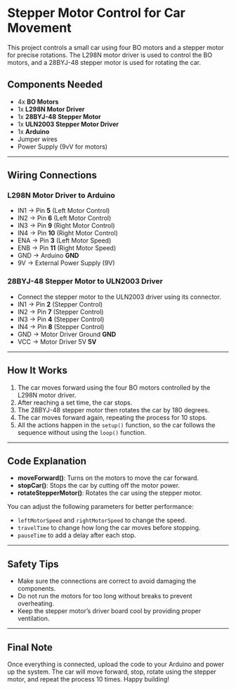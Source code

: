 # Stepper Motor Control for Car Movement

This project controls a small car using four BO motors and a stepper motor for precise rotations. The L298N motor driver is used to control the BO motors, and a 28BYJ-48 stepper motor is used for rotating the car.

## Components Needed

- 4x **BO Motors**
- 1x **L298N Motor Driver**
- 1x **28BYJ-48 Stepper Motor**
- 1x **ULN2003 Stepper Motor Driver**
- 1x **Arduino**
- Jumper wires
- Power Supply (9vV for motors)

---

## Wiring Connections

### **L298N Motor Driver to Arduino**

- IN1 → Pin **5** (Left Motor Control)
- IN2 → Pin **6** (Left Motor Control)
- IN3 → Pin **9** (Right Motor Control)
- IN4 → Pin **10** (Right Motor Control)
- ENA → Pin **3** (Left Motor Speed)
- ENB → Pin **11** (Right Motor Speed)
- GND → Arduino **GND**
- 9V → External Power Supply (9V)

### **28BYJ-48 Stepper Motor to ULN2003 Driver**

- Connect the stepper motor to the ULN2003 driver using its connector.
- IN1 → Pin **2** (Stepper Control)
- IN2 → Pin **7** (Stepper Control)
- IN3 → Pin **4** (Stepper Control)
- IN4 → Pin **8** (Stepper Control)
- GND → Motor Driver Ground **GND**
- VCC → Motor Driver 5V **5V**

---

## How It Works

1. The car moves forward using the four BO motors controlled by the L298N motor driver.
2. After reaching a set time, the car stops.
3. The 28BYJ-48 stepper motor then rotates the car by 180 degrees.
4. The car moves forward again, repeating the process for 10 stops.
5. All the actions happen in the `setup()` function, so the car follows the sequence without using the `loop()` function.

---

## Code Explanation

- **moveForward()**: Turns on the motors to move the car forward.
- **stopCar()**: Stops the car by cutting off the motor power.
- **rotateStepperMotor()**: Rotates the car using the stepper motor.

You can adjust the following parameters for better performance:

- `leftMotorSpeed` and `rightMotorSpeed` to change the speed.
- `travelTime` to change how long the car moves before stopping.
- `pauseTime` to add a delay after each stop.

---

## Safety Tips

- Make sure the connections are correct to avoid damaging the components.
- Do not run the motors for too long without breaks to prevent overheating.
- Keep the stepper motor’s driver board cool by providing proper ventilation.

---

## Final Note

Once everything is connected, upload the code to your Arduino and power up the system. The car will move forward, stop, rotate using the stepper motor, and repeat the process 10 times. Happy building!
